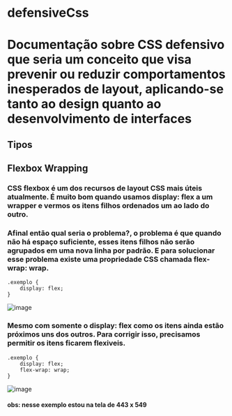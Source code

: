# defensiveCss

# Documentação sobre CSS defensivo que seria um conceito que visa prevenir ou reduzir comportamentos inesperados de layout, aplicando-se tanto ao design quanto ao desenvolvimento de interfaces

## Tipos

## Flexbox Wrapping

### CSS flexbox é um dos recursos de layout CSS mais úteis atualmente. É muito bom quando usamos display: flex a um wrapper e vermos os itens filhos ordenados um ao lado do outro.

### Afinal então qual seria o problema?, o problema é que quando não há espaço suficiente, esses itens filhos não serão agrupados em uma nova linha por padrão. E para solucionar esse problema existe uma propriedade CSS chamada flex-wrap: wrap.

    .exemplo {
        display: flex;
    }

![image](https://github.com/BiancaTeodoroU/defensiveCss/assets/101062400/ce551bc9-79fa-493e-a731-1b666bd19677)

### Mesmo com somente o display: flex como os itens ainda estão próximos uns dos outros. Para corrigir isso, precisamos permitir os itens ficarem flexiveis.

    .exemplo {
        display: flex;
        flex-wrap: wrap;
    }

![image](https://github.com/BiancaTeodoroU/defensiveCss/assets/101062400/7e20c8fe-e1f4-4d44-aa62-253813b97306)

#### obs: nesse exemplo estou na tela de 443 x 549
